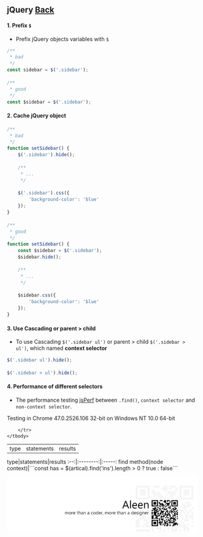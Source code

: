 ## jQuery [**Back**](./../README.md)

#### 1. Prefix `$`

- Prefix jQuery objects variables with `$`

```js
/**
 * bad
 */
const sidebar = $('.sidebar');

/**
 * good
 */
const $sidebar = $('.sidebar');
```

#### 2. Cache jQuery object

```js
/**
 * bad
 */
function setSidebar() {
    $('.sidebar').hide();
    
    /**
     * ...
     */
    
    $('.sidebar').css({
        'background-color': 'blue'
    });
}

/**
 * good
 */
function setSidebar() {
    const $sidebar = $('.sidebar');
    $sidebar.hide();
    
    /**
     * ...
     */
    
    $sidebar.css({
        'background-color': 'blue'
    });
}
```

#### 3. Use Cascading or parent > child

- To use Cascading `$('.sidebar ul')` or parent > child `$('.sidebar > ul')`, which named **context selector**

```js
$('.sidebar ul').hide();

$('.sidebar > ul').hide();
```

#### 4. Performance of different selectors

- The performance testing [jsPerf](http://jsperf.com/jquery-find-vs-context-sel/16) between `.find()`, `context selector` and `non-context selector`. 

<table>
    <thead>
        </strong>Testing in Chrome 47.0.2526.106 32-bit on Windows NT 10.0 64-bit</strong>
    </thead>
    <tbody>
        <tr>
            <td>type</td>
            <td>statements</td>
            <td>results</td>
            
        </tr>
    </tbody>
</table>
type|statements|results
:--:|:--------:|:-----:
find method(node context)|```const has = $(artical).find('ins').length > 0 ? true : false```

<a href="http://aleen42.github.io/" target="_blank" ><img src="./../pic/tail.gif"></a>